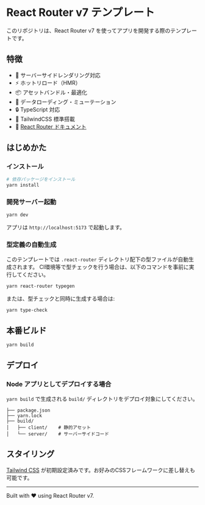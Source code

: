 # React Router v7 テンプレート

このリポジトリは、React Router v7 を使ってアプリを開発する際のテンプレートです。

## 特徴

- 🚀 サーバーサイドレンダリング対応
- ⚡️ ホットリロード（HMR）
- 📦 アセットバンドル・最適化
- 🔄 データローディング・ミューテーション
- 🔒 TypeScript 対応
- 🎉 TailwindCSS 標準搭載
- 📖 [React Router ドキュメント](https://reactrouter.com/)

## はじめかた

### インストール

```bash
# 依存パッケージをインストール
yarn install
```

### 開発サーバー起動

```bash
yarn dev
```

アプリは `http://localhost:5173` で起動します。

### 型定義の自動生成

このテンプレートでは `.react-router` ディレクトリ配下の型ファイルが自動生成されます。
CI環境等で型チェックを行う場合は、以下のコマンドを事前に実行してください。

```bash
yarn react-router typegen
```

または、型チェックと同時に生成する場合は:

```bash
yarn type-check
```

## 本番ビルド

```bash
yarn build
```

## デプロイ

### Node アプリとしてデプロイする場合

`yarn build` で生成される `build/` ディレクトリをデプロイ対象にしてください。

```
├── package.json
├── yarn.lock
├── build/
│   ├── client/    # 静的アセット
│   └── server/    # サーバーサイドコード
```

## スタイリング

[Tailwind CSS](https://tailwindcss.com/) が初期設定済みです。お好みのCSSフレームワークに差し替えも可能です。

---

Built with ❤️ using React Router v7.
